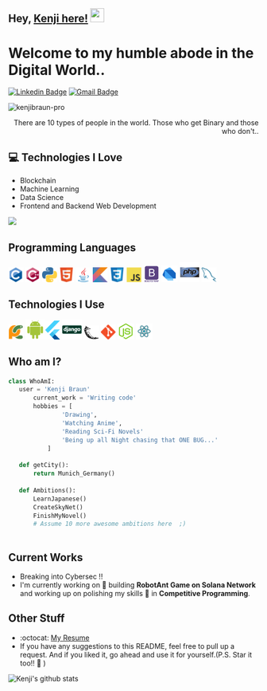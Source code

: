 ## Hey, [Kenji here!](https://x.com/kenjibraun)  <img src="https://media.giphy.com/media/hvRJCLFzcasrR4ia7z/giphy.gif" width="28px" height="28px">

<h1>Welcome to my humble abode in the Digital World..</h1> 

<!-- <img src = 'https://github.com/MarikIshtar007/MarikIshtar007/blob/master/images/matrix.gif' alt = 'Awesome Matrix Code' align='right'/> -->

[![Linkedin Badge](https://img.shields.io/badge/-kenji-blue?style=flat-square&logo=Linkedin&logoColor=white&link=https://www.linkedin.com/in/kenji-braun)](https://www.linkedin.com/in/kenji-braun) [![Gmail Badge](https://img.shields.io/badge/-kenjibraun.pro@gmail.com-c14438?style=flat-square&logo=Gmail&logoColor=white&link=mailto:kenjibraun.pro@gmail.com)](mailto:kenjibraun.pro@gmail.com)
<p align="left"> <img src="https://komarev.com/ghpvc/?username=kenjibraun-pro" alt="kenjibraun-pro" /> </p>

<div style="text-align: right">There are 10 types of people in the world. Those who get Binary and those who don't.. </div>

## :computer: Technologies I Love
* Blockchain
* Machine Learning
* Data Science
* Frontend and Backend Web Development

<img src = "https://github-readme-stats.vercel.app/api/top-langs/?username=kenjibraun-pro&layout=compact">

## Programming Languages
<img src = 'https://github.com/kenjibraun-pro/kenjibraun-pro/blob/master/images/c-original.svg' width='30'/> <img src = 'https://github.com/kenjibraun-pro/kenjibraun-pro/blob/master/images/cpp.svg' width='30'/> <img src = 'https://github.com/kenjibraun-pro/kenjibraun-pro/blob/master/images/python2.png' height='30'/>  <img src = 'https://github.com/kenjibraun-pro/kenjibraun-pro/blob/master/images/html.svg' width='30'/> <img src='https://github.com/kenjibraun-pro/kenjibraun-pro/blob/master/images/java.svg' width='30'/> <img src = 'https://github.com/kenjibraun-pro/kenjibraun-pro/blob/master/images/kotlin.svg' width='30'/> <img src = 'https://github.com/kenjibraun-pro/kenjibraun-pro/blob/master/images/css.svg' width='30'/> <img src = 'https://github.com/kenjibraun-pro/kenjibraun-pro/blob/master/images/js.svg' width='30'/> <img src = 'https://github.com/kenjibraun-pro/kenjibraun-pro/blob/master/images/bootstrap.svg' width='33'/> <img src = 'https://github.com/kenjibraun-pro/kenjibraun-pro/blob/master/images/dart.svg' width='33'/> <img src = 'https://github.com/kenjibraun-pro/kenjibraun-pro/blob/master/images/php.svg' width='40'/>
 <img src = 'https://github.com/kenjibraun-pro/kenjibraun-pro/blob/master/images/sql.svg' width='30'/> 
 
 ## Technologies I Use
 <img src = 'https://github.com/kenjibraun-pro/kenjibraun-pro/blob/master/images/pycharm.svg' width='30'/>  <img src = 'https://github.com/kenjibraun-pro/kenjibraun-pro/blob/master/images/android.svg' height='40'/><img src = 'https://github.com/kenjibraun-pro/kenjibraun-pro/blob/master/images/flutter-logo.svg' width='30'/> <img src = 'https://github.com/kenjibraun-pro/kenjibraun-pro/blob/master/images/django.svg' height='40'/> <img src = 'https://github.com/kenjibraun-pro/kenjibraun-pro/blob/master/images/flask.png' width='30'/> <img src = 'https://github.com/kenjibraun-pro/kenjibraun-pro/blob/master/images/git.svg' width='30'/> <img src = 'https://github.com/kenjibraun-pro/kenjibraun-pro/blob/master/images/nodejs.svg' width='33'/> <img src = 'https://github.com/kenjibraun-pro/kenjibraun-pro/blob/master/images/react.svg' width='33'/>
 
 ## Who am I?
 ```python
 class WhoAmI:
 	user = 'Kenji Braun'
		current_work = 'Writing code'
		hobbies = [
				'Drawing',
				'Watching Anime',
				'Reading Sci-Fi Novels'
				'Being up all Night chasing that ONE BUG...'
			]
	
	def getCity():
		return Munich_Germany()
	
	def Ambitions():
		LearnJapanese()
		CreateSkyNet()
		FinishMyNovel()
		# Assume 10 more awesome ambitions here  ;)
	
 ```
 
## Current Works
 * Breaking into Cybersec !!
 * I'm currently working on 🔭 building **RobotAnt Game on Solana Network** and working up on polishing my skills 🌱 in **Competitive Programming**.
 
## Other Stuff
  - :octocat: [My Resume](https://drive.google.com/file/d/10je-cz9XBin7MHGbPC3YPghRYaEHo6yX/view?usp=sharing)
  - If you have any suggestions to this README, feel free to pull up a request. And if you liked it, go ahead and use it for yourself.(P.S. Star it too!! :grimacing: )

![Kenji's github stats](https://github-readme-stats.vercel.app/api?username=kenjibraun-pro&show_icons=true&hide=[%22issues%22])
 
 
